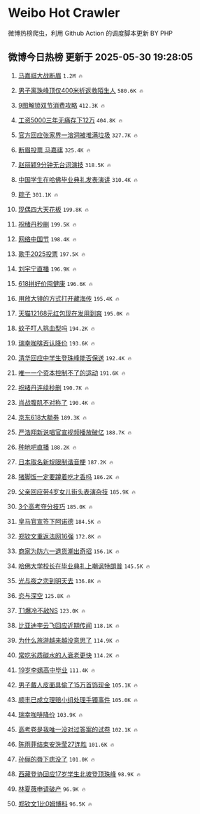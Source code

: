 # Weibo Hot Crawler 



微博热榜爬虫，利用 Github Action 的调度脚本更新 BY PHP 


## 微博今日热榜 更新于 2025-05-30 19:28:05 
1. [马嘉祺大战断眉](https://s.weibo.com/weibo?q=%23%E9%A9%AC%E5%98%89%E7%A5%BA%E5%A4%A7%E6%88%98%E6%96%AD%E7%9C%89%23&t=31&band_rank=1&Refer=top) `1.2M 🔥` 

1. [男子离珠峰顶仅400米折返救陌生人](https://s.weibo.com/weibo?q=%23%E7%94%B7%E5%AD%90%E7%A6%BB%E7%8F%A0%E5%B3%B0%E9%A1%B6%E4%BB%85400%E7%B1%B3%E6%8A%98%E8%BF%94%E6%95%91%E9%99%8C%E7%94%9F%E4%BA%BA%23&t=31&band_rank=2&Refer=top) `580.6K 🔥` 

1. [9图解锁双节消费攻略](https://s.weibo.com/weibo?q=%239%E5%9B%BE%E8%A7%A3%E9%94%81%E5%8F%8C%E8%8A%82%E6%B6%88%E8%B4%B9%E6%94%BB%E7%95%A5%23&t=31&band_rank=3&Refer=top) `412.3K 🔥` 

1. [工资5000三年无痛存下12万](https://s.weibo.com/weibo?q=%E5%B7%A5%E8%B5%845000%E4%B8%89%E5%B9%B4%E6%97%A0%E7%97%9B%E5%AD%98%E4%B8%8B12%E4%B8%87&t=31&band_rank=4&Refer=top) `404.8K 🔥` 

1. [官方回应张家界一溶洞被堆满垃圾](https://s.weibo.com/weibo?q=%23%E5%AE%98%E6%96%B9%E5%9B%9E%E5%BA%94%E5%BC%A0%E5%AE%B6%E7%95%8C%E4%B8%80%E6%BA%B6%E6%B4%9E%E8%A2%AB%E5%A0%86%E6%BB%A1%E5%9E%83%E5%9C%BE%23&t=31&band_rank=5&Refer=top) `327.7K 🔥` 

1. [断眉投票 马嘉祺](https://s.weibo.com/weibo?q=%E6%96%AD%E7%9C%89%E6%8A%95%E7%A5%A8%20%E9%A9%AC%E5%98%89%E7%A5%BA&t=31&band_rank=6&Refer=top) `325.4K 🔥` 

1. [赵丽颖9分钟无台词演技](https://s.weibo.com/weibo?q=%E8%B5%B5%E4%B8%BD%E9%A2%969%E5%88%86%E9%92%9F%E6%97%A0%E5%8F%B0%E8%AF%8D%E6%BC%94%E6%8A%80&t=31&band_rank=7&Refer=top) `318.5K 🔥` 

1. [中国学生在哈佛毕业典礼发表演讲](https://s.weibo.com/weibo?q=%23%E4%B8%AD%E5%9B%BD%E5%AD%A6%E7%94%9F%E5%9C%A8%E5%93%88%E4%BD%9B%E6%AF%95%E4%B8%9A%E5%85%B8%E7%A4%BC%E5%8F%91%E8%A1%A8%E6%BC%94%E8%AE%B2%23&t=31&band_rank=8&Refer=top) `310.4K 🔥` 

1. [粽子](https://s.weibo.com/weibo?q=%E7%B2%BD%E5%AD%90&t=31&band_rank=9&Refer=top) `301.1K 🔥` 

1. [现偶四大天花板](https://s.weibo.com/weibo?q=%E7%8E%B0%E5%81%B6%E5%9B%9B%E5%A4%A7%E5%A4%A9%E8%8A%B1%E6%9D%BF&t=31&band_rank=10&Refer=top) `199.8K 🔥` 

1. [祝绪丹秒删](https://s.weibo.com/weibo?q=%E7%A5%9D%E7%BB%AA%E4%B8%B9%E7%A7%92%E5%88%A0&t=31&band_rank=11&Refer=top) `199.5K 🔥` 

1. [网络中国节](https://s.weibo.com/weibo?q=%23%E7%BD%91%E7%BB%9C%E4%B8%AD%E5%9B%BD%E8%8A%82%23&t=31&band_rank=12&Refer=top) `198.4K 🔥` 

1. [歌手2025投票](https://s.weibo.com/weibo?q=%E6%AD%8C%E6%89%8B2025%E6%8A%95%E7%A5%A8&t=31&band_rank=13&Refer=top) `197.5K 🔥` 

1. [刘宇宁直播](https://s.weibo.com/weibo?q=%23%E5%88%98%E5%AE%87%E5%AE%81%E7%9B%B4%E6%92%AD%23&t=31&band_rank=14&Refer=top) `196.9K 🔥` 

1. [618拼好价囤健康](https://s.weibo.com/weibo?q=%23618%E6%8B%BC%E5%A5%BD%E4%BB%B7%E5%9B%A4%E5%81%A5%E5%BA%B7%23&t=31&band_rank=15&Refer=top) `196.6K 🔥` 

1. [用放大镜的方式打开藏海传](https://s.weibo.com/weibo?q=%23%E7%94%A8%E6%94%BE%E5%A4%A7%E9%95%9C%E7%9A%84%E6%96%B9%E5%BC%8F%E6%89%93%E5%BC%80%E8%97%8F%E6%B5%B7%E4%BC%A0%23&t=31&band_rank=16&Refer=top) `195.4K 🔥` 

1. [天猫12168元红包现在发用到爽](https://s.weibo.com/weibo?q=%23%E5%A4%A9%E7%8C%AB12168%E5%85%83%E7%BA%A2%E5%8C%85%E7%8E%B0%E5%9C%A8%E5%8F%91%E7%94%A8%E5%88%B0%E7%88%BD%23&t=31&band_rank=17&Refer=top) `195.0K 🔥` 

1. [蚊子叮人挑血型吗](https://s.weibo.com/weibo?q=%E8%9A%8A%E5%AD%90%E5%8F%AE%E4%BA%BA%E6%8C%91%E8%A1%80%E5%9E%8B%E5%90%97&t=31&band_rank=18&Refer=top) `194.2K 🔥` 

1. [瑞幸咖啡否认降价](https://s.weibo.com/weibo?q=%23%E7%91%9E%E5%B9%B8%E5%92%96%E5%95%A1%E5%90%A6%E8%AE%A4%E9%99%8D%E4%BB%B7%23&t=31&band_rank=19&Refer=top) `193.6K 🔥` 

1. [清华回应中学生登珠峰能否保送](https://s.weibo.com/weibo?q=%23%E6%B8%85%E5%8D%8E%E5%9B%9E%E5%BA%94%E4%B8%AD%E5%AD%A6%E7%94%9F%E7%99%BB%E7%8F%A0%E5%B3%B0%E8%83%BD%E5%90%A6%E4%BF%9D%E9%80%81%23&t=31&band_rank=20&Refer=top) `192.4K 🔥` 

1. [唯一一个资本控制不了的运动](https://s.weibo.com/weibo?q=%E5%94%AF%E4%B8%80%E4%B8%80%E4%B8%AA%E8%B5%84%E6%9C%AC%E6%8E%A7%E5%88%B6%E4%B8%8D%E4%BA%86%E7%9A%84%E8%BF%90%E5%8A%A8&t=31&band_rank=21&Refer=top) `191.6K 🔥` 

1. [祝绪丹连续秒删](https://s.weibo.com/weibo?q=%23%E7%A5%9D%E7%BB%AA%E4%B8%B9%E8%BF%9E%E7%BB%AD%E7%A7%92%E5%88%A0%23&t=31&band_rank=22&Refer=top) `190.7K 🔥` 

1. [肖战腹肌不对称了](https://s.weibo.com/weibo?q=%23%E8%82%96%E6%88%98%E8%85%B9%E8%82%8C%E4%B8%8D%E5%AF%B9%E7%A7%B0%E4%BA%86%23&t=31&band_rank=23&Refer=top) `190.4K 🔥` 

1. [京东618大额券](https://s.weibo.com/weibo?q=%23%E4%BA%AC%E4%B8%9C618%E5%A4%A7%E9%A2%9D%E5%88%B8%23&t=31&band_rank=24&Refer=top) `189.3K 🔥` 

1. [严浩翔新说唱官宣视频播放破亿](https://s.weibo.com/weibo?q=%E4%B8%A5%E6%B5%A9%E7%BF%94%E6%96%B0%E8%AF%B4%E5%94%B1%E5%AE%98%E5%AE%A3%E8%A7%86%E9%A2%91%E6%92%AD%E6%94%BE%E7%A0%B4%E4%BA%BF&t=31&band_rank=25&Refer=top) `188.7K 🔥` 

1. [种地吧直播](https://s.weibo.com/weibo?q=%E7%A7%8D%E5%9C%B0%E5%90%A7%E7%9B%B4%E6%92%AD&t=31&band_rank=26&Refer=top) `188.2K 🔥` 

1. [日本取名新规限制谐音梗](https://s.weibo.com/weibo?q=%23%E6%97%A5%E6%9C%AC%E5%8F%96%E5%90%8D%E6%96%B0%E8%A7%84%E9%99%90%E5%88%B6%E8%B0%90%E9%9F%B3%E6%A2%97%23&t=31&band_rank=27&Refer=top) `187.2K 🔥` 

1. [猪脚饭一定要蹲着吃才香吗](https://s.weibo.com/weibo?q=%E7%8C%AA%E8%84%9A%E9%A5%AD%E4%B8%80%E5%AE%9A%E8%A6%81%E8%B9%B2%E7%9D%80%E5%90%83%E6%89%8D%E9%A6%99%E5%90%97&t=31&band_rank=28&Refer=top) `186.2K 🔥` 

1. [父亲回应带4岁女儿街头表演杂技](https://s.weibo.com/weibo?q=%23%E7%88%B6%E4%BA%B2%E5%9B%9E%E5%BA%94%E5%B8%A64%E5%B2%81%E5%A5%B3%E5%84%BF%E8%A1%97%E5%A4%B4%E8%A1%A8%E6%BC%94%E6%9D%82%E6%8A%80%23&t=31&band_rank=29&Refer=top) `185.9K 🔥` 

1. [3个高考夺分技巧](https://s.weibo.com/weibo?q=3%E4%B8%AA%E9%AB%98%E8%80%83%E5%A4%BA%E5%88%86%E6%8A%80%E5%B7%A7&t=31&band_rank=30&Refer=top) `185.0K 🔥` 

1. [皇马官宣签下阿诺德](https://s.weibo.com/weibo?q=%23%E7%9A%87%E9%A9%AC%E5%AE%98%E5%AE%A3%E7%AD%BE%E4%B8%8B%E9%98%BF%E8%AF%BA%E5%BE%B7%23&t=31&band_rank=31&Refer=top) `184.5K 🔥` 

1. [郑钦文重返法网16强](https://s.weibo.com/weibo?q=%23%E9%83%91%E9%92%A6%E6%96%87%E9%87%8D%E8%BF%94%E6%B3%95%E7%BD%9116%E5%BC%BA%23&t=31&band_rank=32&Refer=top) `172.8K 🔥` 

1. [商家为防六一退货潮出奇招](https://s.weibo.com/weibo?q=%23%E5%95%86%E5%AE%B6%E4%B8%BA%E9%98%B2%E5%85%AD%E4%B8%80%E9%80%80%E8%B4%A7%E6%BD%AE%E5%87%BA%E5%A5%87%E6%8B%9B%23&t=31&band_rank=33&Refer=top) `156.1K 🔥` 

1. [哈佛大学校长在毕业典礼上嘲讽特朗普](https://s.weibo.com/weibo?q=%23%E5%93%88%E4%BD%9B%E5%A4%A7%E5%AD%A6%E6%A0%A1%E9%95%BF%E5%9C%A8%E6%AF%95%E4%B8%9A%E5%85%B8%E7%A4%BC%E4%B8%8A%E5%98%B2%E8%AE%BD%E7%89%B9%E6%9C%97%E6%99%AE%23&t=31&band_rank=34&Refer=top) `145.5K 🔥` 

1. [光与夜之恋到明天去](https://s.weibo.com/weibo?q=%23%E5%85%89%E4%B8%8E%E5%A4%9C%E4%B9%8B%E6%81%8B%E5%88%B0%E6%98%8E%E5%A4%A9%E5%8E%BB%23&t=31&band_rank=35&Refer=top) `136.8K 🔥` 

1. [恋与深空](https://s.weibo.com/weibo?q=%23%E6%81%8B%E4%B8%8E%E6%B7%B1%E7%A9%BA%23&t=31&band_rank=36&Refer=top) `125.8K 🔥` 

1. [T1爆冷不敌NS](https://s.weibo.com/weibo?q=%23T1%E7%88%86%E5%86%B7%E4%B8%8D%E6%95%8CNS%23&t=31&band_rank=37&Refer=top) `123.0K 🔥` 

1. [比亚迪李云飞回应近期传闻](https://s.weibo.com/weibo?q=%23%E6%AF%94%E4%BA%9A%E8%BF%AA%E6%9D%8E%E4%BA%91%E9%A3%9E%E5%9B%9E%E5%BA%94%E8%BF%91%E6%9C%9F%E4%BC%A0%E9%97%BB%23&t=31&band_rank=38&Refer=top) `118.1K 🔥` 

1. [为什么旅游越来越没意思了](https://s.weibo.com/weibo?q=%E4%B8%BA%E4%BB%80%E4%B9%88%E6%97%85%E6%B8%B8%E8%B6%8A%E6%9D%A5%E8%B6%8A%E6%B2%A1%E6%84%8F%E6%80%9D%E4%BA%86&t=31&band_rank=39&Refer=top) `114.9K 🔥` 

1. [常吃劣质碳水的人衰老更快](https://s.weibo.com/weibo?q=%23%E5%B8%B8%E5%90%83%E5%8A%A3%E8%B4%A8%E7%A2%B3%E6%B0%B4%E7%9A%84%E4%BA%BA%E8%A1%B0%E8%80%81%E6%9B%B4%E5%BF%AB%23&t=31&band_rank=40&Refer=top) `114.2K 🔥` 

1. [19岁李嫣高中毕业](https://s.weibo.com/weibo?q=%2319%E5%B2%81%E6%9D%8E%E5%AB%A3%E9%AB%98%E4%B8%AD%E6%AF%95%E4%B8%9A%23&t=31&band_rank=41&Refer=top) `111.4K 🔥` 

1. [男子戴人皮面具偷了15万首饰现金](https://s.weibo.com/weibo?q=%23%E7%94%B7%E5%AD%90%E6%88%B4%E4%BA%BA%E7%9A%AE%E9%9D%A2%E5%85%B7%E5%81%B7%E4%BA%8615%E4%B8%87%E9%A6%96%E9%A5%B0%E7%8E%B0%E9%87%91%23&t=31&band_rank=42&Refer=top) `105.1K 🔥` 

1. [顺丰已成立理赔小组处理手镯事件](https://s.weibo.com/weibo?q=%23%E9%A1%BA%E4%B8%B0%E5%B7%B2%E6%88%90%E7%AB%8B%E7%90%86%E8%B5%94%E5%B0%8F%E7%BB%84%E5%A4%84%E7%90%86%E6%89%8B%E9%95%AF%E4%BA%8B%E4%BB%B6%23&t=31&band_rank=43&Refer=top) `105.0K 🔥` 

1. [瑞幸咖啡降价](https://s.weibo.com/weibo?q=%23%E7%91%9E%E5%B9%B8%E5%92%96%E5%95%A1%E9%99%8D%E4%BB%B7%23&t=31&band_rank=44&Refer=top) `103.9K 🔥` 

1. [高考卷是我唯一没对过答案的试卷](https://s.weibo.com/weibo?q=%E9%AB%98%E8%80%83%E5%8D%B7%E6%98%AF%E6%88%91%E5%94%AF%E4%B8%80%E6%B2%A1%E5%AF%B9%E8%BF%87%E7%AD%94%E6%A1%88%E7%9A%84%E8%AF%95%E5%8D%B7&t=31&band_rank=45&Refer=top) `102.1K 🔥` 

1. [陈雨菲结束安洗莹27连胜](https://s.weibo.com/weibo?q=%23%E9%99%88%E9%9B%A8%E8%8F%B2%E7%BB%93%E6%9D%9F%E5%AE%89%E6%B4%97%E8%8E%B927%E8%BF%9E%E8%83%9C%23&t=31&band_rank=46&Refer=top) `101.6K 🔥` 

1. [孙俪的唇下痣没了](https://s.weibo.com/weibo?q=%23%E5%AD%99%E4%BF%AA%E7%9A%84%E5%94%87%E4%B8%8B%E7%97%A3%E6%B2%A1%E4%BA%86%23&t=31&band_rank=47&Refer=top) `101.0K 🔥` 

1. [西藏登协回应17岁学生北坡登顶珠峰](https://s.weibo.com/weibo?q=%23%E8%A5%BF%E8%97%8F%E7%99%BB%E5%8D%8F%E5%9B%9E%E5%BA%9417%E5%B2%81%E5%AD%A6%E7%94%9F%E5%8C%97%E5%9D%A1%E7%99%BB%E9%A1%B6%E7%8F%A0%E5%B3%B0%23&t=31&band_rank=48&Refer=top) `98.9K 🔥` 

1. [林夏薇申请破产](https://s.weibo.com/weibo?q=%23%E6%9E%97%E5%A4%8F%E8%96%87%E7%94%B3%E8%AF%B7%E7%A0%B4%E4%BA%A7%23&t=31&band_rank=49&Refer=top) `96.9K 🔥` 

1. [郑钦文1比0姆博科](https://s.weibo.com/weibo?q=%23%E9%83%91%E9%92%A6%E6%96%871%E6%AF%940%E5%A7%86%E5%8D%9A%E7%A7%91%23&t=31&band_rank=50&Refer=top) `96.5K 🔥` 

